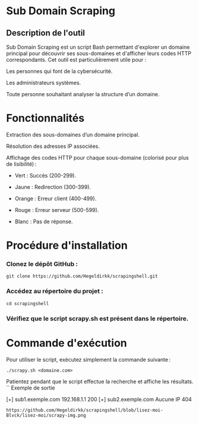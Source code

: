 # Sub Domain Scraping


## Description de l'outil


Sub Domain Scraping est un script Bash permettant d'explorer un domaine principal pour découvrir ses sous-domaines et d'afficher leurs codes HTTP correspondants. Cet outil est particulièrement utile pour :

Les personnes qui font  de la cybersécurité.

Les administrateurs systèmes.

Toute personne souhaitant analyser la structure d’un domaine.


# Fonctionnalités


Extraction des sous-domaines d’un domaine principal.

Résolution des adresses IP associées.

Affichage des codes HTTP pour chaque sous-domaine (colorisé pour plus de lisibilité) :

* Vert : Succès (200-299).

* Jaune : Redirection (300-399).

* Orange : Erreur client (400-499).

* Rouge : Erreur serveur (500-599).

* Blanc : Pas de réponse.



# Procédure d'installation


### Clonez le dépôt GitHub :

``` 
git clone https://github.com/Hegeldirkk/scrapingshell.git

```

### Accédez au répertoire du projet :

``` 
cd scrapingshell

```
### Vérifiez que le script scrapy.sh est présent dans le répertoire.


# Commande d'exécution

Pour utiliser le script, exécutez simplement la commande suivante :

```
./scrapy.sh <domaine.com>

```

Patientez pendant que le script effectue la recherche et affiche les résultats.
``
Exemple de sortie

[+] sub1.exemple.com 192.168.1.1 200
[+] sub2.exemple.com Aucune IP 404

```
https://github.com/Hegeldirkk/scrapingshell/blob/lisez-moi-Blvck/lisez-moi/scrapy-img.png
